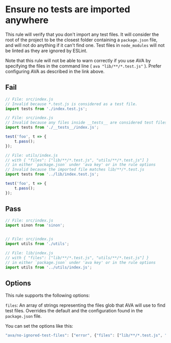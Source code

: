 # Ensure no tests are imported anywhere

This rule will verify that you don't import any test files. It will consider the root of the project to be the closest folder containing a `package.json` file, and will not do anything if it can't find one. Test files in `node_modules` will not be linted as they are ignored by ESLint.

Note that this rule will not be able to warn correctly if you use AVA by specifying the files in the command line ( `ava "lib/**/*.test.js"` ). Prefer configuring AVA as described in the link above.

## Fail

```js
// File: src/index.js
// Invalid because *.test.js is considered as a test file.
import tests from './index.test.js';

// File: src/index.js
// Invalid because any files inside __tests__ are considered test files
import tests from './__tests__/index.js';

test('foo', t => {
	t.pass();
});

// File: utils/index.js
// with { "files": ["lib/**/*.test.js", "utils/**/*.test.js"] }
// in either `package.json` under 'ava key' or in the rule options
// Invalid because the imported file matches lib/**/*.test.js
import tests from '../lib/index.test.js';

test('foo', t => {
	t.pass();
});
```


## Pass

```js
// File: src/index.js
import sinon from 'sinon';


// File: src/index.js
import utils from './utils';

// File: lib/index.js
// with { "files": ["lib/**/*.test.js", "utils/**/*.test.js"] }
// in either `package.json` under 'ava key' or in the rule options
import utils from '../utils/index.js';
```

## Options

This rule supports the following options:

`files`: An array of strings representing the files glob that AVA will use to find test files. Overrides the default and the configuration found in the `package.json` file.

You can set the options like this:

```js
"ava/no-ignored-test-files": ["error", {"files": ["lib/**/*.test.js", "utils/**/*.test.js"]}]
```
